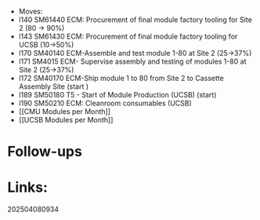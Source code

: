 - Moves: 
- l140     SM61440	ECM: Procurement of final  module factory tooling for Site 2 (80 -> 90%)
- l143      SM61430	ECM: Procurement of final  module factory tooling for UCSB (10->50%)
- l170        SM40140	ECM-Assemble and test module 1-80 at Site 2 (25->37%)
- l171    SM4015 ECM- Supervise assembly and testing of modules 1-80 at Site 2 (25->37%)
- l172          SM40170	ECM-Ship module 1 to 80 from Site 2 to Cassette Assembly Site (start )
- l189        SM50180	T5 - Start of Module Production (UCSB) (start)
- l190 SM50210	ECM: Cleanroom consumables (UCSB)
- [[CMU Modules per Month]]
- [[UCSB Modules per Month]]


# Follow-ups


# Links: 



202504080934
